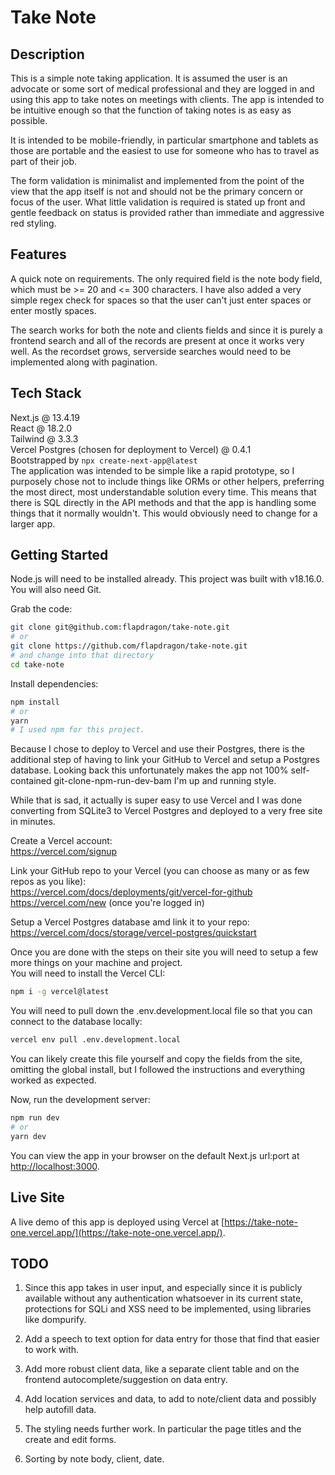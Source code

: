 
# Take Note

## Description
This is a simple note taking application. It is assumed the user is an advocate or some sort of medical professional and they are logged in and using this app to take notes on meetings with clients. The app is intended to be intuitive enough so that the function of taking notes is as easy as possible.

It is intended to be mobile-friendly, in particular smartphone and tablets as those are portable and the easiest to use for someone who has to travel as part of their job.

The form validation is minimalist and implemented from the point of the view that the app itself is not and should not be the primary concern or focus of the user. What little validation is required is stated up front and gentle feedback on status is provided rather than immediate and aggressive red styling.


## Features
A quick note on requirements. The only required field is the note body field, which must be >= 20 and <= 300 characters. I have also added a very simple regex check for spaces so that the user can't just enter spaces or enter mostly spaces.

The search works for both the note and clients fields and since it is purely a frontend search and all of the records are present at once it works very well. As the recordset grows, serverside searches would need to be implemented along with pagination.


## Tech Stack
Next.js @ 13.4.19<br />
React @ 18.2.0<br />
Tailwind @ 3.3.3<br />
Vercel Postgres (chosen for deployment to Vercel) @ 0.4.1<br />
Bootstrapped by `npx create-next-app@latest`<br />
The application was intended to be simple like a rapid prototype, so I purposely chose not to include things like ORMs or other helpers, preferring the most direct, most understandable solution every time. This means that there is SQL directly in the API methods and that the app is handling some things that it normally wouldn't. This would obviously need to change for a larger app.


## Getting Started

Node.js will need to be installed already. This project was built with v18.16.0.<br />
You will also need Git.

  Grab the code:
```bash
git clone git@github.com:flapdragon/take-note.git
# or
git clone https://github.com/flapdragon/take-note.git
# and change into that directory
cd take-note
```

Install dependencies:
```bash
npm install
# or
yarn
# I used npm for this project.
```

Because I chose to deploy to Vercel and use their Postgres, there is the additional step of having to link your GitHub to Vercel and setup a Postgres database. Looking back this unfortunately makes the app not 100% self-contained git-clone-npm-run-dev-bam I'm up and running style.

While that is sad, it actually is super easy to use Vercel and I was done converting from SQLite3 to Vercel Postgres and deployed to a very free site in minutes.

Create a Vercel account:<br />
https://vercel.com/signup

Link your GitHub repo to your Vercel (you can choose as many or as few repos as you like):<br />
https://vercel.com/docs/deployments/git/vercel-for-github<br />
https://vercel.com/new (once you're logged in)

Setup a Vercel Postgres database amd link it to your repo:<br />
https://vercel.com/docs/storage/vercel-postgres/quickstart

Once you are done with the steps on their site you will need to setup a few more things on your machine and project.<br />
You will need to install the Vercel CLI:
```bash
npm i -g vercel@latest
```

You will need to pull down the .env.development.local file so that you can connect to the database locally:
```bash
vercel env pull .env.development.local
```

You can likely create this file yourself and copy the fields from the site, omitting the global install, but I followed the instructions and everything worked as expected.

Now, run the development server:
```bash
npm run dev
# or
yarn dev
```

You can view the app in your browser on the default Next.js url:port at [http://localhost:3000](http://localhost:3000).


## Live Site
A live demo of this app is deployed using Vercel at [https://take-note-one.vercel.app/](https://take-note-one.vercel.app/).


## TODO

1. Since this app takes in user input, and especially since it is publicly available without any authentication whatsoever in its current state, protections for SQLi and XSS need to be implemented, using libraries like dompurify.

2. Add a speech to text option for data entry for those that find that easier to work with.

3. Add more robust client data, like a separate client table and on the frontend autocomplete/suggestion on data entry.

4. Add location services and data, to add to note/client data and possibly help autofill data.

5. The styling needs further work. In particular the page titles and the create and edit forms.

5. Sorting by note body, client, date.

